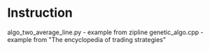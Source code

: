 Instruction
===========

algo_two_average_line.py - example from zipline
genetic_algo.cpp - example from "The encyclopedia of trading strategies"